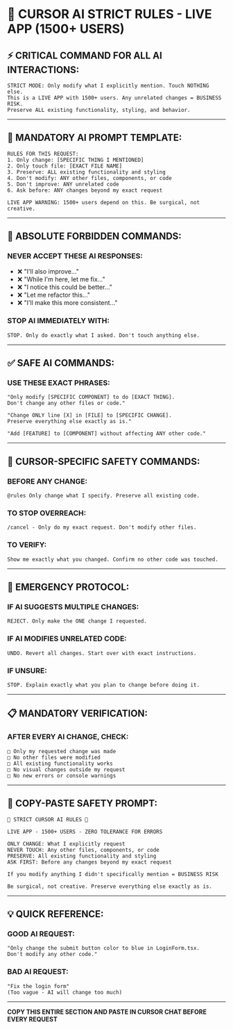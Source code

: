 # 🚨 CURSOR AI STRICT RULES - LIVE APP (1500+ USERS)

## ⚡ CRITICAL COMMAND FOR ALL AI INTERACTIONS:

```
STRICT MODE: Only modify what I explicitly mention. Touch NOTHING else. 
This is a LIVE APP with 1500+ users. Any unrelated changes = BUSINESS RISK.
Preserve ALL existing functionality, styling, and behavior.
```

---

## 🎯 MANDATORY AI PROMPT TEMPLATE:

```
RULES FOR THIS REQUEST:
1. Only change: [SPECIFIC THING I MENTIONED]
2. Only touch file: [EXACT FILE NAME] 
3. Preserve: ALL existing functionality and styling
4. Don't modify: ANY other files, components, or code
5. Don't improve: ANY unrelated code
6. Ask before: ANY changes beyond my exact request

LIVE APP WARNING: 1500+ users depend on this. Be surgical, not creative.
```

---

## 🚫 ABSOLUTE FORBIDDEN COMMANDS:

### NEVER ACCEPT THESE AI RESPONSES:
- ❌ "I'll also improve..."
- ❌ "While I'm here, let me fix..."
- ❌ "I notice this could be better..."
- ❌ "Let me refactor this..."
- ❌ "I'll make this more consistent..."

### STOP AI IMMEDIATELY WITH:
```
STOP. Only do exactly what I asked. Don't touch anything else.
```

---

## ✅ SAFE AI COMMANDS:

### USE THESE EXACT PHRASES:
```
"Only modify [SPECIFIC COMPONENT] to do [EXACT THING]. 
Don't change any other files or code."

"Change ONLY line [X] in [FILE] to [SPECIFIC CHANGE]. 
Preserve everything else exactly as is."

"Add [FEATURE] to [COMPONENT] without affecting ANY other code."
```

---

## 🔧 CURSOR-SPECIFIC SAFETY COMMANDS:

### BEFORE ANY CHANGE:
```
@rules Only change what I specify. Preserve all existing code.
```

### TO STOP OVERREACH:
```
/cancel - Only do my exact request. Don't modify other files.
```

### TO VERIFY:
```
Show me exactly what you changed. Confirm no other code was touched.
```

---

## 🚨 EMERGENCY PROTOCOL:

### IF AI SUGGESTS MULTIPLE CHANGES:
```
REJECT. Only make the ONE change I requested.
```

### IF AI MODIFIES UNRELATED CODE:
```
UNDO. Revert all changes. Start over with exact instructions.
```

### IF UNSURE:
```
STOP. Explain exactly what you plan to change before doing it.
```

---

## 📋 MANDATORY VERIFICATION:

### AFTER EVERY AI CHANGE, CHECK:
```
□ Only my requested change was made
□ No other files were modified  
□ All existing functionality works
□ No visual changes outside my request
□ No new errors or console warnings
```

---

## 🎯 COPY-PASTE SAFETY PROMPT:

```
🚨 STRICT CURSOR AI RULES 🚨

LIVE APP - 1500+ USERS - ZERO TOLERANCE FOR ERRORS

ONLY CHANGE: What I explicitly request
NEVER TOUCH: Any other files, components, or code  
PRESERVE: All existing functionality and styling
ASK FIRST: Before any changes beyond my exact request

If you modify anything I didn't specifically mention = BUSINESS RISK

Be surgical, not creative. Preserve everything else exactly as is.
```

---

## 💡 QUICK REFERENCE:

### GOOD AI REQUEST:
```
"Only change the submit button color to blue in LoginForm.tsx. 
Don't modify any other code."
```

### BAD AI REQUEST:
```
"Fix the login form" 
(Too vague - AI will change too much)
```

---

**COPY THIS ENTIRE SECTION AND PASTE IN CURSOR CHAT BEFORE EVERY REQUEST**